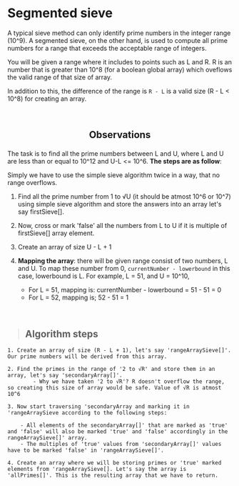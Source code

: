 # Segmented sieve

A typical sieve method can only identify prime numbers in the integer range (10^9). A segmented sieve, on the other hand, is used to compute all prime numbers for a range that exceeds the acceptable range of integers.

You will be given a range where it includes to points such as L and R. R is an number that is greater than 10^8 (for a boolean global array) which oveflows the valid range of that size of array.

In addition to this, the difference of the range is ```R - L``` is a valid size (R - L < 10^8) for creating an array.

&nbsp;

## <p align="center"><b>Observations </b></p>

The task is to find all the prime numbers between L and U, where L and U are less than or equal to 10^12 and U-L <= 10^6.
**The steps are as follow**:

Simply we have to use the simple sieve algorithm twice in a way, that no range overflows.

1. Find all the prime number from 1 to √U (it should be atmost 10^6 or 10^7) using simple sieve algorithm and store the answers into an array let's say firstSieve[].

2. Now, cross or mark 'false' all the numbers from L to U if it is multiple of firstSieve[] array element.

3. Create an array of size U - L + 1

4. **Mapping the array**: there will be given range consist of two numbers, L and U. To map these number from 0, ```currentNumber - lowerbound``` in this case, lowerbound is L. For example, L = 51, and U = 10^10,
    - For L = 51, mapping is: currentNumber - lowerbound = 51 - 51  = 0
    - For L = 52, mapping is; 52 - 51 = 1

&nbsp;

> ## **Algorithm steps**

    1. Create an array of size (R - L + 1), let's say 'rangeArraySieve[]'. Our prime numbers will be derived from this array.

    2. Find the primes in the range of '2 to √R' and store them in an array, let's say 'secondaryArray[]'.
            - Why we have taken '2 to √R'? R doesn't overflow the range, so creating this size of array would be safe. Value of √R is atmost 10^6

    3. Now start traversing 'secondaryArray and marking it in 'rangeArraySieve according to the following steps:

        - All elements of the secondaryArray[]' that are marked as 'true' and 'false' will also be marked 'true' and 'false' accordingly in the rangeArraySieve[]' array.
        - The multiples of 'true' values from 'secondaryArray[]' values have to be marked 'false' in 'rangeArraySieve[]'.

    4. Create an array where we will be storing primes or 'true' marked elements from 'rangeArraySieve[]. Let's say the array is 'allPrimes[]'. This is the resulting array that we have to return.
